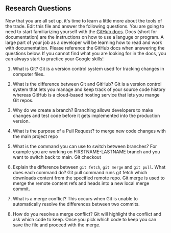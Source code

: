 ## Research Questions 

Now that you are all set up, it's time to learn a little more about the tools of the trade. Edit this file and answer the following questions. You are going to need to start familiarizing yourself with the [GitHub docs](https://docs.github.com/en). Docs (short for documentation) are the instructions on how to use a languge or program. A large part of your job as a developer will be learning how to read and work with documentation. Please reference the GitHub docs when answering the questions below. If you cannot find what you are looking for in the docs, you can always start to practice your Google skills!

1. What is Git?
    Git is a version control system used for tracking changes in computer files.  

2. What is the difference between Git and GitHub?
    Git is a  version control system that lets you manage and keep track of your source code history whereas GitHub is a cloud-based hosting service that lets you mange Git repos.

3. Why do we create a branch? 
    Branching allows developers to make changes and test code before it gets implemented into the production version.

4. What is the purpose of a Pull Request?
    to merge new code changes with the main project repo

5. What is the command you can use to switch between branches? For example you are working on FIRSTNAME-LASTNAME branch and you want to switch back to main.
    Git checkout

6. Explain the difference between `git fetch`, `git merge` and `git pull`. What does each command do?
    Git pull command runs git fetch which downloads content from the specified remote repo. Git merge is used to merge the remote content refs and heads into a new local merge commit.

7. What is a merge conflict?
    This occurs when Git is unable to automatically resolve the differences between two commits.

8. How do you resolve a merge conflict?
    Git will highlight the conflict and ask which code to keep. Once you pick which code to keep you can save the file and proceed with the merge.
